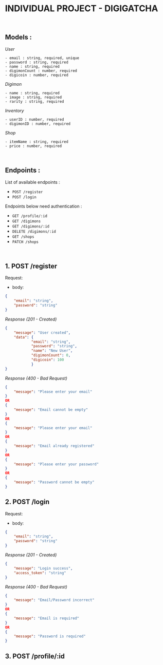 # INDIVIDUAL PROJECT - DIGIGATCHA

&nbsp;

## Models :

_User_
```
- email : string, required, unique
- password : string, required
- name : string, required
- digimonCount : number, required
- digicoin : number, required
```

_Digimon_
```
- name : string, required
- image : string, required
- rarity : string, required
```

_Inventory_
```
- userID : number, required
- digimonID : number, required
```

_Shop_
```
- itemName : string, required
- price : number, required
```

&nbsp;

## Endpoints :

List of available endpoints :
- `POST /register`
- `POST /login`

Endpoints below need authentication :
- `GET /profile/:id`
- `GET /digimons`
- `GET /digimons/:id`
- `DELETE /digimons/:id`
- `GET /shops`
- `PATCH /shops`

&nbsp;

## 1. POST /register

Request:

- body:
```json
{
    "email": "string",
    "password": "string"
}
```

_Response (201 - Created)_
```json
{
    "message": "User created",
    "data": {
            "email": "string",
            "password": "string",
            "name": "New User",
            "digimonCount": 0,
            "digicoin": 100 
            }
}
```

_Response (400 - Bad Request)_
```json
{
    "message": "Please enter your email"
}
OR
{
    "message": "Email cannot be empty"
}
OR
{
    "message": "Please enter your email"
}
OR
{
    "message": "Email already registered"
}
OR
{
    "message": "Please enter your password"
}
OR
{
    "message": "Password cannot be empty"
}
```

## 2. POST /login

Request:

- body:
```json
{
    "email": "string",
    "password": "string"
}
```

_Response (201 - Created)_
```json
{
    "message": "Login success",
    "access_token": "string"
}
```

_Response (400 - Bad Request)_
```json
{
    "message": "Email/Password incorrect"
}
OR
{
    "message": "Email is required"
}
OR
{
    "message": "Password is required"
}
```

## 3. POST /profile/:id




